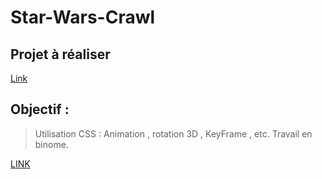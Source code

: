 # Star-Wars-Crawl
## Projet à réaliser 
[Link](https://www.youtube.com/watch?v=C587lNBQXAw)

## Objectif :

> Utilisation CSS : Animation , rotation 3D , KeyFrame , etc. 
Travail en binome.

[LINK](https://zakariaselassi.github.io/Star-Wars-Crawl/)
